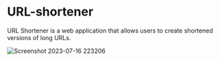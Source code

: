 # URL-shortener
URL Shortener is a web application that allows users to create shortened versions of long URLs. 


![Screenshot 2023-07-16 223206](https://github.com/likhitha-2005/URL-shortener/assets/136101173/7cce7486-88d1-4e59-991d-87724ee302ea)
